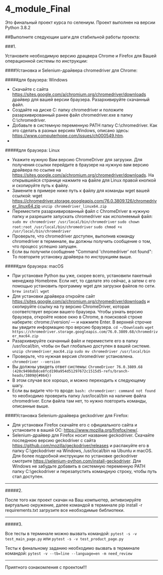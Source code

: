 # 4_module_Final
Это финальный проект курса по селениум. Проект выполнен на версии Python 3.8.2

##Выполните следующии шаги для стабильной работы проекта:

###1. 

Установите необходимую версию драцвера Chrome и Firefox для Вашей операционной системы по инструкции:

####Установка и Selenium-драйвера chromedriver для Chrome:

#####для браузера: Windows
- Скачайте с сайта https://sites.google.com/a/chromium.org/chromedriver/downloads драйвер для вашей версии браузера. Разархивируйте скачанный файл.
- Создайте на диске C: папку chromedriver и положите разархивированный ранее файл chromedriver.exe в папку C:\chromedriver.
- Добавьте в системную переменную PATH папку C:\chromedriver. Как это сделать в разных версиях Windows, описано здесь: https://www.computerhope.com/issues/ch000549.htm.
- 
#####для браузера: Linux

- Укажите нужную Вам версию ChromeDriver для загрузки. Для получения ссылки перейдите в браузере на нужную вам версию драйвера по ссылке на https://sites.google.com/a/chromium.org/chromedriver/downloads. На открывшейся странице нажмите на файле для Linux правой кнопкой и скопируйте путь к файлу. 
- Замените в примере ниже путь к файлу для команды wget вашей ссылкой:
wget https://chromedriver.storage.googleapis.com/76.0.3809.126/chromedriver_linux64.zip
```unzip chromedriver_linux64.zip```
- Переместите разархивированный файл с СhromeDriver в нужную папку и разрешите запускать chromedriver как исполняемый файл:
```sudo mv chromedriver /usr/local/bin/chromedriver```
```sudo chown root:root /usr/local/bin/chromedriver```
```sudo chmod +x /usr/local/bin/chromedriver```
- Проверьте, что chromedriver доступен, выполнив команду chromedriver в терминале, вы должны получить сообщение о том, что процесс успешно запущен.
- Если вы получили сообщение "Command 'chromedriver' not found": То повторите установку драйвера по инструкциям выше.

#####для браузера: macOS

- При установке Python вы уже, скорее всего, установили пакетный менеджер Homebrew. Если нет, то сделате это сейчас, а затем с его помощью установить программу wget для загрузки файлов по сети.
```brew install wget```
- Для установки драйвера откройте сайт https://sites.google.com/a/chromium.org/chromedriver/downloads и скопируйте ссылку на ту версию ChromeDriver, которая соответствует версии вашего браузера. Чтобы узнать версию браузера, откройте новое окно в Chrome, в поисковой строке наберите: chrome://version/ — и нажмите Enter. В верхней строчке вы увидите информацию про версию браузера.
```cd ~/Downloads```
```wget https://chromedriver.storage.googleapis.com/76.0.3809.68/chromedriver_mac64.zip```
- Разархивируйте скачанный файл и переместите его в папку /usr/local/bin, чтобы он был глобально доступен в вашей системе.
```unzip chromedriver_mac64.zip```
```sudo mv chromedriver /usr/local/bin```
- Проверьте, что нужная версия chromedriver установлена.
```chromedriver --version```
- Вы должны увидеть ответ системы:
```ChromeDriver 76.0.3809.68 (420c9498db8ce8fcd190a954d51297672c1515d5-refs/branch-heads/3809@{#864})```
- В этом случае все хорошо, и можно переходить к следующему шагу.
- Если вы видите что-то вроде:
```bash: chromedriver: command not found```
то необходимо проверить папку /usr/local/bin на наличие файла chromedriver. Если файла там нет, то нужно повторить команды, описанные выше.


####Установка Selenium-драйвера geckodriver для Firefox:
- Для установки Firefox скачайте его с официального сайта и установите в вашей ОС: https://www.mozilla.org/firefox/new/.
- Selenium-драйвер для Firefox носит название geckodriver. Скачайте последнюю версию geckodriver с сайта https://github.com/mozilla/geckodriver/releases и распакуйте его в папку C:\geckodriver на Windows, /usr/local/bin на Ubuntu и macOS. Для более подробной инструкции по установке geckodriver смотрите https://selenium-python.com/install-geckodriver. Для Windows не забудьте добавить в системную переменную PATH папку C:\geckodriver и перезапустить командную строку, чтобы путь стал доступен.

---

#####2.

После того как проект скачан на Ваш компьютер, активизируйте виртуально окружение, далее командой в терминале pip install -r requirements.txt
загрузите все необходимые библиотеки.

---

#####3.

Все тесты в терминале можно вызвать командой: ```pytest -s -v test_main_page.py``` или ```pytest -s -v test_product_page.py```

Тесты к финальному заданию необходимо вызвать в терминале командой: ```pytest -v --tb=line --language=en -m need_review```

---

Приятного ознакомления с проектом!!!
